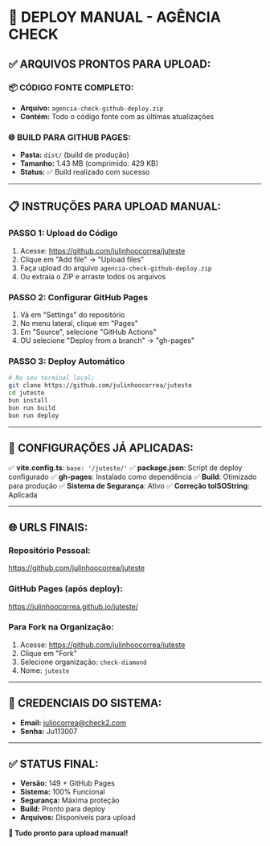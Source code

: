 # 🚀 DEPLOY MANUAL - AGÊNCIA CHECK

## ✅ ARQUIVOS PRONTOS PARA UPLOAD:

### 📦 **CÓDIGO FONTE COMPLETO:**
- **Arquivo:** `agencia-check-github-deploy.zip`
- **Contém:** Todo o código fonte com as últimas atualizações

### 🌐 **BUILD PARA GITHUB PAGES:**
- **Pasta:** `dist/` (build de produção)
- **Tamanho:** 1.43 MB (comprimido: 429 KB)
- **Status:** ✅ Build realizado com sucesso

---

## 📋 **INSTRUÇÕES PARA UPLOAD MANUAL:**

### **PASSO 1: Upload do Código**
1. Acesse: https://github.com/julinhoocorrea/juteste
2. Clique em "Add file" → "Upload files"
3. Faça upload do arquivo `agencia-check-github-deploy.zip`
4. Ou extraia o ZIP e arraste todos os arquivos

### **PASSO 2: Configurar GitHub Pages**
1. Vá em "Settings" do repositório
2. No menu lateral, clique em "Pages"
3. Em "Source", selecione "GitHub Actions"
4. OU selecione "Deploy from a branch" → "gh-pages"

### **PASSO 3: Deploy Automático**
```bash
# No seu terminal local:
git clone https://github.com/julinhoocorrea/juteste
cd juteste
bun install
bun run build
bun run deploy
```

---

## 🔧 **CONFIGURAÇÕES JÁ APLICADAS:**

✅ **vite.config.ts**: `base: '/juteste/'`
✅ **package.json**: Script de deploy configurado
✅ **gh-pages**: Instalado como dependência
✅ **Build**: Otimizado para produção
✅ **Sistema de Segurança**: Ativo
✅ **Correção toISOString**: Aplicada

---

## 🌐 **URLS FINAIS:**

### **Repositório Pessoal:**
https://github.com/julinhoocorrea/juteste

### **GitHub Pages (após deploy):**
https://julinhoocorrea.github.io/juteste/

### **Para Fork na Organização:**
1. Acesse: https://github.com/julinhoocorrea/juteste
2. Clique em "Fork"
3. Selecione organização: `check-diamond`
4. Nome: `juteste`

---

## 🔐 **CREDENCIAIS DO SISTEMA:**
- **Email:** juliocorrea@check2.com
- **Senha:** Ju113007

---

## ✅ **STATUS FINAL:**
- **Versão:** 149 + GitHub Pages
- **Sistema:** 100% Funcional
- **Segurança:** Máxima proteção
- **Build:** Pronto para deploy
- **Arquivos:** Disponíveis para upload

**🎉 Tudo pronto para upload manual!**
